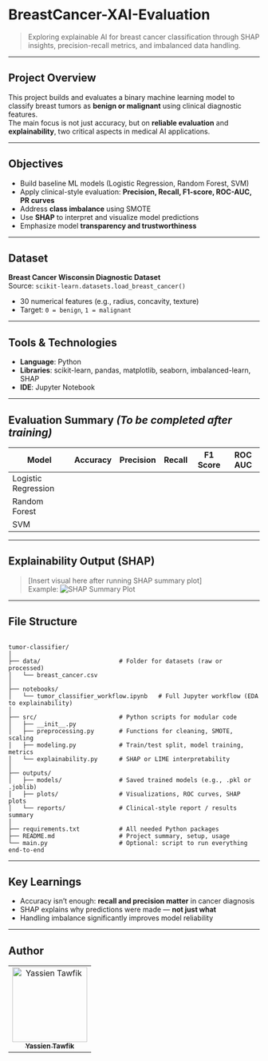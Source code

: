 # BreastCancer-XAI-Evaluation

> Exploring explainable AI for breast cancer classification through SHAP insights, precision-recall metrics, and imbalanced data handling.

---

## Project Overview

This project builds and evaluates a binary machine learning model to classify breast tumors as **benign or malignant** using clinical diagnostic features.  
The main focus is not just accuracy, but on **reliable evaluation** and **explainability**, two critical aspects in medical AI applications.

---

## Objectives

- Build baseline ML models (Logistic Regression, Random Forest, SVM)
- Apply clinical-style evaluation: **Precision, Recall, F1-score, ROC-AUC, PR curves**
- Address **class imbalance** using SMOTE
- Use **SHAP** to interpret and visualize model predictions
- Emphasize model **transparency and trustworthiness**

---

## Dataset

**Breast Cancer Wisconsin Diagnostic Dataset**  
Source: `scikit-learn.datasets.load_breast_cancer()`

- 30 numerical features (e.g., radius, concavity, texture)
- Target: `0 = benign`, `1 = malignant`

---

## Tools & Technologies

- **Language**: Python  
- **Libraries**: scikit-learn, pandas, matplotlib, seaborn, imbalanced-learn, SHAP  
- **IDE**: Jupyter Notebook

---

## Evaluation Summary _(To be completed after training)_

| Model              | Accuracy | Precision | Recall | F1 Score | ROC AUC |
|-------------------|----------|-----------|--------|----------|---------|
| Logistic Regression |          |           |        |          |         |
| Random Forest       |          |           |        |          |         |
| SVM                 |          |           |        |          |         |

---

## Explainability Output (SHAP)

> [Insert visual here after running SHAP summary plot]  
> Example: ![SHAP Summary Plot](./shap_summary.png)

---

## File Structure

```

tumor-classifier/
│
├── data/                      # Folder for datasets (raw or processed)
│   └── breast_cancer.csv
│
├── notebooks/
│   └── tumor_classifier_workflow.ipynb   # Full Jupyter workflow (EDA to explainability)
│
├── src/                       # Python scripts for modular code
│   ├── __init__.py
│   ├── preprocessing.py       # Functions for cleaning, SMOTE, scaling
│   ├── modeling.py            # Train/test split, model training, metrics
│   └── explainability.py      # SHAP or LIME interpretability
│
├── outputs/
│   ├── models/                # Saved trained models (e.g., .pkl or .joblib)
│   ├── plots/                 # Visualizations, ROC curves, SHAP plots
│   └── reports/               # Clinical-style report / results summary
│
├── requirements.txt           # All needed Python packages
├── README.md                  # Project summary, setup, usage
└── main.py                    # Optional: script to run everything end-to-end

```

---

## Key Learnings

- Accuracy isn’t enough: **recall and precision matter** in cancer diagnosis
- SHAP explains why predictions were made — **not just what**
- Handling imbalance significantly improves model reliability

---

## Author

<div>
<table align="center">
  <tr>
    <td align="center">
      <a href="https://github.com/YassienTawfikk" target="_blank">
        <img src="https://avatars.githubusercontent.com/u/126521373?v=4" width="150px;" alt="Yassien Tawfik"/>
        <br>
        <sub><b>Yassien Tawfik</b></sub>
      </a>
    </td>
  </tr>
</table>
</div>
